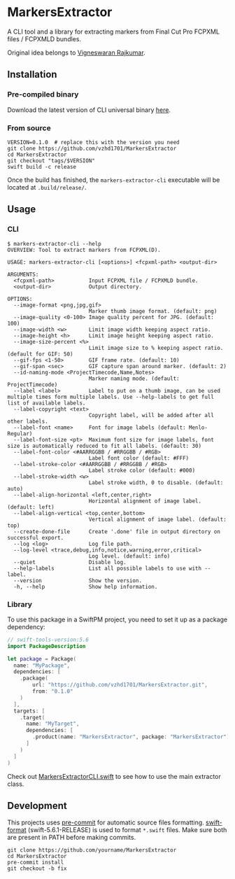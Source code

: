 # MarkersExtractor

A CLI tool and a library for extracting markers from Final Cut Pro FCPXML files / FCPXMLD bundles.

Original idea belongs to [Vigneswaran Rajkumar](https://vigneswaranrajkumar.com/).

## Installation

### Pre-compiled binary

Download the latest version of CLI universal binary [here](https://github.com/vzhd1701/MarkersExtractor/releases/latest/download/markers-extractor-cli.zip).

### From source

```shell
VERSION=0.1.0  # replace this with the version you need
git clone https://github.com/vzhd1701/MarkersExtractor
cd MarkersExtractor
git checkout "tags/$VERSION"
swift build -c release
```

Once the build has finished, the `markers-extractor-cli` executable will be located at `.build/release/`.

## Usage

### CLI

```shell
$ markers-extractor-cli --help
OVERVIEW: Tool to extract markers from FCPXML(D).

USAGE: markers-extractor-cli [<options>] <fcpxml-path> <output-dir>

ARGUMENTS:
  <fcpxml-path>           Input FCPXML file / FCPXMLD bundle.
  <output-dir>            Output directory.

OPTIONS:
  --image-format <png,jpg,gif>
                          Marker thumb image format. (default: png)
  --image-quality <0-100> Image quality percent for JPG. (default: 100)
  --image-width <w>       Limit image width keeping aspect ratio.
  --image-height <h>      Limit image height keeping aspect ratio.
  --image-size-percent <%>
                          Limit image size to % keeping aspect ratio. (default for GIF: 50)
  --gif-fps <1-50>        GIF frame rate. (default: 10)
  --gif-span <sec>        GIF capture span around marker. (default: 2)
  --id-naming-mode <ProjectTimecode,Name,Notes>
                          Marker naming mode. (default: ProjectTimecode)
  --label <label>         Label to put on a thumb image, can be used multiple times form multiple labels. Use --help-labels to get full list of available labels.
  --label-copyright <text>
                          Copyright label, will be added after all other labels.
  --label-font <name>     Font for image labels (default: Menlo-Regular)
  --label-font-size <pt>  Maximum font size for image labels, font size is automatically reduced to fit all labels. (default: 30)
  --label-font-color <#AARRGGBB / #RRGGBB / #RGB>
                          Label font color (default: #FFF)
  --label-stroke-color <#AARRGGBB / #RRGGBB / #RGB>
                          Label stroke color (default: #000)
  --label-stroke-width <w>
                          Label stroke width, 0 to disable. (default: auto)
  --label-align-horizontal <left,center,right>
                          Horizontal alignment of image label. (default: left)
  --label-align-vertical <top,center,bottom>
                          Vertical alignment of image label. (default: top)
  --create-done-file      Create '.done' file in output directory on successful export.
  --log <log>             Log file path.
  --log-level <trace,debug,info,notice,warning,error,critical>
                          Log level. (default: info)
  --quiet                 Disable log.
  --help-labels           List all possible labels to use with --label.
  --version               Show the version.
  -h, --help              Show help information.
```

### Library

To use this package in a SwiftPM project, you need to set it up as a package dependency:

```swift
// swift-tools-version:5.6
import PackageDescription

let package = Package(
  name: "MyPackage",
  dependencies: [
    .package(
        url: "https://github.com/vzhd1701/MarkersExtractor.git",
        from: "0.1.0"
    )
  ],
  targets: [
    .target(
      name: "MyTarget",
      dependencies: [
        .product(name: "MarkersExtractor", package: "MarkersExtractor")
      ]
    )
  ]
)
```

Check out [MarkersExtractorCLI.swift](https://github.com/vzhd1701/MarkersExtractor/blob/master/Sources/markers-extractor-cli/MarkersExtractorCLI.swift) to see how to use the main extractor class.

## Development

This projects uses [pre-commit](https://pre-commit.com/) for automatic source files formatting. [swift-format](https://github.com/apple/swift-format) (swift-5.6.1-RELEASE) is used to format `*.swift` files. Make sure both are present in PATH before making commits.

```shell
git clone https://github.com/yourname/MarkersExtractor
cd MarkersExtractor
pre-commit install
git checkout -b fix
```
